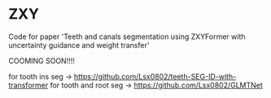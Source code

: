 # ZXY
Code for paper 'Teeth and canals segmentation using ZXYFormer with uncertainty guidance and weight transfer'

COOMING SOON!!!!

for tooth ins seg -> https://github.com/Lsx0802/teeth-SEG-ID-with-transformer
for tooth and root seg -> https://github.com/Lsx0802/GLMTNet
